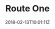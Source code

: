 ---
title: "Route One"
date: 2018-02-13T10:01:11Z
description: "Wireframes & design"
weight: 5
snippet_1: [
    "/images/Route-One-01.jpg",
    "/images/Route-One-02.jpg"
    ]
company: "blubolt"
site_url: "https://www.routeone.co.uk"
---